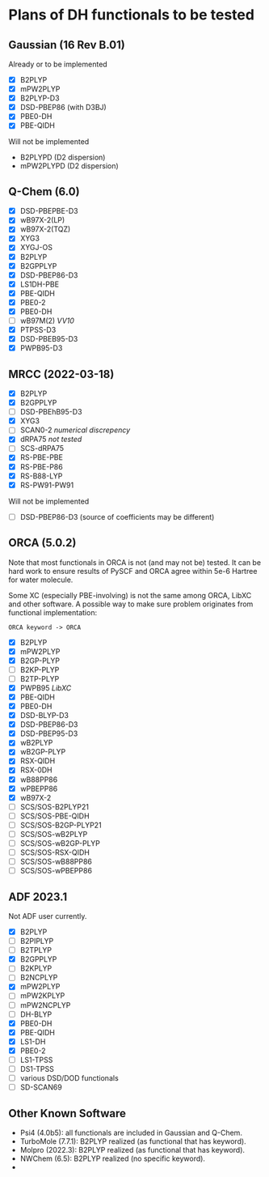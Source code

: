 # Plans of DH functionals to be tested

## Gaussian (16 Rev B.01)

Already or to be implemented

- [x] B2PLYP
- [x] mPW2PLYP
- [x] B2PLYP-D3
- [x] DSD-PBEP86 (with D3BJ)
- [x] PBE0-DH
- [x] PBE-QIDH

Will not be implemented

- B2PLYPD (D2 dispersion)
- mPW2PLYPD (D2 dispersion)

## Q-Chem (6.0)

- [x] DSD-PBEPBE-D3
- [x] wB97X-2(LP)
- [x] wB97X-2(TQZ)
- [x] XYG3
- [x] XYGJ-OS
- [x] B2PLYP
- [x] B2GPPLYP
- [x] DSD-PBEP86-D3
- [x] LS1DH-PBE
- [x] PBE-QIDH
- [x] PBE0-2
- [x] PBE0-DH
- [ ] wB97M(2) *VV10*
- [x] PTPSS-D3
- [x] DSD-PBEB95-D3
- [x] PWPB95-D3

## MRCC (2022-03-18)

- [x] B2PLYP
- [x] B2GPPLYP
- [ ] DSD-PBEhB95-D3
- [x] XYG3
- [ ] SCAN0-2 *numerical discrepency*
- [x] dRPA75 *not tested*
- [ ] SCS-dRPA75
- [x] RS-PBE-PBE
- [x] RS-PBE-P86
- [x] RS-B88-LYP
- [x] RS-PW91-PW91

Will not be implemented

- [ ] DSD-PBEP86-D3 (source of coefficients may be different)

## ORCA (5.0.2)

Note that most functionals in ORCA is not (and may not be) tested.
It can be hard work to ensure results of PySCF and ORCA agree within 5e-6 Hartree for water molecule.

Some XC (especially PBE-involving) is not the same among ORCA, LibXC and other software.
A possible way to make sure problem originates from functional implementation:

    ORCA keyword -> ORCA 

- [x] B2PLYP
- [x] mPW2PLYP
- [x] B2GP-PLYP
- [ ] B2KP-PLYP
- [ ] B2TP-PLYP
- [x] PWPB95 *LibXC*
- [x] PBE-QIDH
- [x] PBE0-DH
- [x] DSD-BLYP-D3
- [x] DSD-PBEP86-D3
- [x] DSD-PBEP95-D3
- [x] wB2PLYP
- [x] wB2GP-PLYP
- [x] RSX-QIDH
- [x] RSX-0DH
- [x] wB88PP86
- [x] wPBEPP86
- [x] wB97X-2
- [ ] SCS/SOS-B2PLYP21
- [ ] SCS/SOS-PBE-QIDH
- [ ] SCS/SOS-B2GP-PLYP21
- [ ] SCS/SOS-wB2PLYP
- [ ] SCS/SOS-wB2GP-PLYP
- [ ] SCS/SOS-RSX-QIDH
- [ ] SCS/SOS-wB88PP86
- [ ] SCS/SOS-wPBEPP86

## ADF 2023.1

Not ADF user currently.

- [x] B2PLYP
- [ ] B2PIPLYP
- [ ] B2TPLYP
- [x] B2GPPLYP
- [ ] B2KPLYP
- [ ] B2NCPLYP
- [x] mPW2PLYP
- [ ] mPW2KPLYP
- [ ] mPW2NCPLYP
- [ ] DH-BLYP
- [x] PBE0-DH
- [x] PBE-QIDH
- [x] LS1-DH
- [x] PBE0-2
- [ ] LS1-TPSS
- [ ] DS1-TPSS
- [ ] various DSD/DOD functionals
- [ ] SD-SCAN69

## Other Known Software

- Psi4 (4.0b5): all functionals are included in Gaussian and Q-Chem.
- TurboMole (7.7.1): B2PLYP realized (as functional that has keyword).
- Molpro (2022.3): B2PLYP realized (as functional that has keyword).
- NWChem (6.5): B2PLYP realized (no specific keyword).
- 
